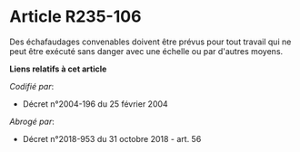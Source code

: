 # Article R235-106

Des échafaudages convenables doivent être prévus pour tout travail qui ne peut être exécuté sans danger avec une échelle ou
par d'autres moyens.

**Liens relatifs à cet article**

_Codifié par_:

  - Décret n°2004-196 du 25 février 2004

_Abrogé par_:

  - Décret n°2018-953 du 31 octobre 2018 - art. 56
